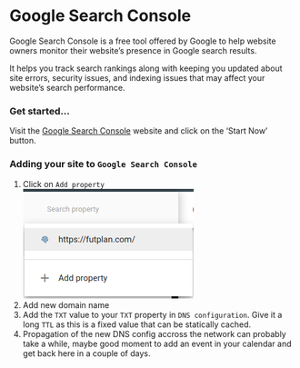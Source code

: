 # Google Search Console

Google Search Console is a free tool offered by Google to help website owners monitor their website’s presence in Google search results.  

It helps you track search rankings along with keeping you updated about site errors, security issues, and indexing issues that may affect your website’s search performance.  


### Get started...
Visit the [Google Search Console](https://search.google.com/search-console/welcome) website and click on the ‘Start Now’ button.

### Adding your site to `Google Search Console`
1. Click on `Add property`  
![sc1](img/sc1.png)  
1. Add new domain name
1. Add the `TXT` value to your `TXT` property in `DNS configuration`. Give it a long `TTL` as this is a fixed value that can be statically cached.
1. Propagation of the new DNS config accross the network can probably take a while, maybe good moment to add an event in your calendar and get back here in a couple of days.